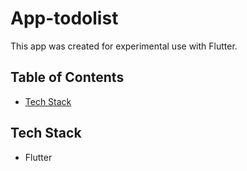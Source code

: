 # App-todolist

This app was created for experimental use with Flutter.

## Table of Contents

- [Tech Stack](#tech-stack)

## Tech Stack

  - Flutter
